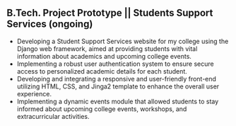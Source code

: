 ## B.Tech. Project Prototype || Students Support Services (ongoing)

* Developing a Student Support Services website for my college using the Django web framework, aimed at providing students with vital information about academics and upcoming college events.
* Implementing a robust user authentication system to ensure secure access to personalized academic details for each student.
* Developing and integrating a responsive and user-friendly front-end utilizing HTML, CSS, and Jinga2 template to enhance the overall user experience.
* Implementing a dynamic events module that allowed students to stay informed about upcoming college events, workshops, and extracurricular activities.
